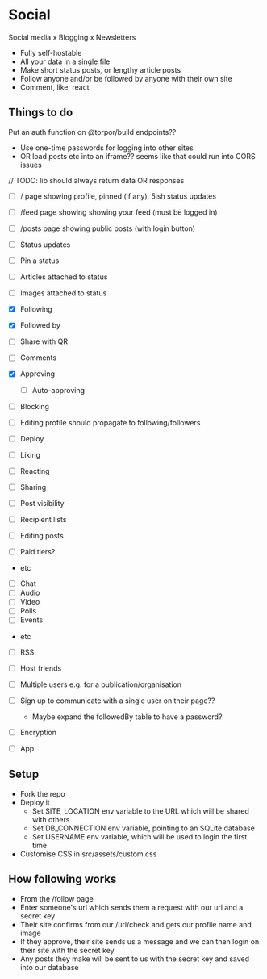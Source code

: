 # Social

Social media x Blogging x Newsletters

- Fully self-hostable
- All your data in a single file
- Make short status posts, or lengthy article posts
- Follow anyone and/or be followed by anyone with their own site
- Comment, like, react

## Things to do

Put an auth function on @torpor/build endpoints??

- Use one-time passwords for logging into other sites
- OR load posts etc into an iframe?? seems like that could run into CORS issues

// TODO: lib should always return data OR responses

- [ ] / page showing profile, pinned (if any), 5ish status updates
- [ ] /feed page showing showing your feed (must be logged in)
- [ ] /posts page showing public posts (with login button)
- [ ] Status updates
- [ ] Pin a status
- [ ] Articles attached to status
- [ ] Images attached to status
- [x] Following
- [x] Followed by
- [ ] Share with QR
- [ ] Comments
- [x] Approving
  - [ ] Auto-approving
- [ ] Blocking
- [ ] Editing profile should propagate to following/followers
- [ ] Deploy

- [ ] Liking
- [ ] Reacting
- [ ] Sharing
- [ ] Post visibility
- [ ] Recipient lists
- [ ] Editing posts
- [ ] Paid tiers?
- etc

- [ ] Chat
- [ ] Audio
- [ ] Video
- [ ] Polls
- [ ] Events
- etc

- [ ] RSS
- [ ] Host friends
- [ ] Multiple users e.g. for a publication/organisation
- [ ] Sign up to communicate with a single user on their page??
  - Maybe expand the followedBy table to have a password?
- [ ] Encryption

- [ ] App

## Setup

- Fork the repo
- Deploy it
  - Set SITE_LOCATION env variable to the URL which will be shared with others
  - Set DB_CONNECTION env variable, pointing to an SQLite database
  - Set USERNAME env variable, which will be used to login the first time
- Customise CSS in src/assets/custom.css

## How following works

- From the /follow page
- Enter someone's url which sends them a request with our url and a secret key
- Their site confirms from our /url/check and gets our profile name and image
- If they approve, their site sends us a message and we can then login on their site with the secret key
- Any posts they make will be sent to us with the secret key and saved into our database
